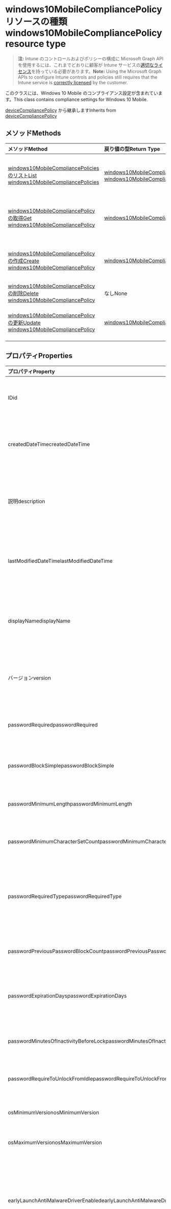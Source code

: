 # <a name="windows10mobilecompliancepolicy-resource-type"></a><span data-ttu-id="94c1a-101">windows10MobileCompliancePolicy リソースの種類</span><span class="sxs-lookup"><span data-stu-id="94c1a-101">windows10MobileCompliancePolicy resource type</span></span>

> <span data-ttu-id="94c1a-102">**注:** Intune のコントロールおよびポリシーの構成に Microsoft Graph API を使用するには、これまでどおりに顧客が Intune サービスの[適切なライセンス](https://go.microsoft.com/fwlink/?linkid=839381)を持っている必要があります。</span><span class="sxs-lookup"><span data-stu-id="94c1a-102">**Note:** Using the Microsoft Graph APIs to configure Intune controls and policies still requires that the Intune service is [correctly licensed](https://go.microsoft.com/fwlink/?linkid=839381) by the customer.</span></span>

<span data-ttu-id="94c1a-103">このクラスには、Windows 10 Mobile のコンプライアンス設定が含まれています。</span><span class="sxs-lookup"><span data-stu-id="94c1a-103">This class contains compliance settings for Windows 10 Mobile.</span></span>

<span data-ttu-id="94c1a-104">[deviceCompliancePolicy](../resources/intune_deviceconfig_devicecompliancepolicy.md) から継承します</span><span class="sxs-lookup"><span data-stu-id="94c1a-104">Inherits from [deviceCompliancePolicy](../resources/intune_deviceconfig_devicecompliancepolicy.md)</span></span>

## <a name="methods"></a><span data-ttu-id="94c1a-105">メソッド</span><span class="sxs-lookup"><span data-stu-id="94c1a-105">Methods</span></span>
|<span data-ttu-id="94c1a-106">メソッド</span><span class="sxs-lookup"><span data-stu-id="94c1a-106">Method</span></span>|<span data-ttu-id="94c1a-107">戻り値の型</span><span class="sxs-lookup"><span data-stu-id="94c1a-107">Return Type</span></span>|<span data-ttu-id="94c1a-108">説明</span><span class="sxs-lookup"><span data-stu-id="94c1a-108">Description</span></span>|
|:---|:---|:---|
|[<span data-ttu-id="94c1a-109">windows10MobileCompliancePolicies のリスト</span><span class="sxs-lookup"><span data-stu-id="94c1a-109">List windows10MobileCompliancePolicies</span></span>](../api/intune_deviceconfig_windows10mobilecompliancepolicy_list.md)|<span data-ttu-id="94c1a-110">[windows10MobileCompliancePolicy](../resources/intune_deviceconfig_windows10mobilecompliancepolicy.md) コレクション</span><span class="sxs-lookup"><span data-stu-id="94c1a-110">[windows10MobileCompliancePolicy](../resources/intune_deviceconfig_windows10mobilecompliancepolicy.md) collection</span></span>|<span data-ttu-id="94c1a-111">[windows10MobileCompliancePolicy](../resources/intune_deviceconfig_windows10mobilecompliancepolicy.md) オブジェクトのプロパティとリレーションシップをリストします。</span><span class="sxs-lookup"><span data-stu-id="94c1a-111">List properties and relationships of the [windows10MobileCompliancePolicy](../resources/intune_deviceconfig_windows10mobilecompliancepolicy.md) objects.</span></span>|
|[<span data-ttu-id="94c1a-112">windows10MobileCompliancePolicy の取得</span><span class="sxs-lookup"><span data-stu-id="94c1a-112">Get windows10MobileCompliancePolicy</span></span>](../api/intune_deviceconfig_windows10mobilecompliancepolicy_get.md)|[<span data-ttu-id="94c1a-113">windows10MobileCompliancePolicy</span><span class="sxs-lookup"><span data-stu-id="94c1a-113">windows10MobileCompliancePolicy</span></span>](../resources/intune_deviceconfig_windows10mobilecompliancepolicy.md)|<span data-ttu-id="94c1a-114">[windows10MobileCompliancePolicy](../resources/intune_deviceconfig_windows10mobilecompliancepolicy.md) オブジェクトのプロパティとリレーションシップを読み取ります。</span><span class="sxs-lookup"><span data-stu-id="94c1a-114">Read properties and relationships of the [windows10MobileCompliancePolicy](../resources/intune_deviceconfig_windows10mobilecompliancepolicy.md) object.</span></span>|
|[<span data-ttu-id="94c1a-115">windows10MobileCompliancePolicy の作成</span><span class="sxs-lookup"><span data-stu-id="94c1a-115">Create windows10MobileCompliancePolicy</span></span>](../api/intune_deviceconfig_windows10mobilecompliancepolicy_create.md)|[<span data-ttu-id="94c1a-116">windows10MobileCompliancePolicy</span><span class="sxs-lookup"><span data-stu-id="94c1a-116">windows10MobileCompliancePolicy</span></span>](../resources/intune_deviceconfig_windows10mobilecompliancepolicy.md)|<span data-ttu-id="94c1a-117">新しい [windows10MobileCompliancePolicy](../resources/intune_deviceconfig_windows10mobilecompliancepolicy.md) オブジェクトを作成します。</span><span class="sxs-lookup"><span data-stu-id="94c1a-117">Create a new [windows10MobileCompliancePolicy](../resources/intune_deviceconfig_windows10mobilecompliancepolicy.md) object.</span></span>|
|[<span data-ttu-id="94c1a-118">windows10MobileCompliancePolicy の削除</span><span class="sxs-lookup"><span data-stu-id="94c1a-118">Delete windows10MobileCompliancePolicy</span></span>](../api/intune_deviceconfig_windows10mobilecompliancepolicy_delete.md)|<span data-ttu-id="94c1a-119">なし</span><span class="sxs-lookup"><span data-stu-id="94c1a-119">None</span></span>|<span data-ttu-id="94c1a-120">[windows10MobileCompliancePolicy](../resources/intune_deviceconfig_windows10mobilecompliancepolicy.md) を削除します。</span><span class="sxs-lookup"><span data-stu-id="94c1a-120">Deletes a [windows10MobileCompliancePolicy](../resources/intune_deviceconfig_windows10mobilecompliancepolicy.md).</span></span>|
|[<span data-ttu-id="94c1a-121">windows10MobileCompliancePolicy の更新</span><span class="sxs-lookup"><span data-stu-id="94c1a-121">Update windows10MobileCompliancePolicy</span></span>](../api/intune_deviceconfig_windows10mobilecompliancepolicy_update.md)|[<span data-ttu-id="94c1a-122">windows10MobileCompliancePolicy</span><span class="sxs-lookup"><span data-stu-id="94c1a-122">windows10MobileCompliancePolicy</span></span>](../resources/intune_deviceconfig_windows10mobilecompliancepolicy.md)|<span data-ttu-id="94c1a-123">[windows10MobileCompliancePolicy](../resources/intune_deviceconfig_windows10mobilecompliancepolicy.md) オブジェクトのプロパティを更新します。</span><span class="sxs-lookup"><span data-stu-id="94c1a-123">Update the properties of a [windows10MobileCompliancePolicy](../resources/intune_deviceconfig_windows10mobilecompliancepolicy.md) object.</span></span>|

## <a name="properties"></a><span data-ttu-id="94c1a-124">プロパティ</span><span class="sxs-lookup"><span data-stu-id="94c1a-124">Properties</span></span>
|<span data-ttu-id="94c1a-125">プロパティ</span><span class="sxs-lookup"><span data-stu-id="94c1a-125">Property</span></span>|<span data-ttu-id="94c1a-126">タイプ</span><span class="sxs-lookup"><span data-stu-id="94c1a-126">Type</span></span>|<span data-ttu-id="94c1a-127">説明</span><span class="sxs-lookup"><span data-stu-id="94c1a-127">Description</span></span>|
|:---|:---|:---|
|<span data-ttu-id="94c1a-128">ID</span><span class="sxs-lookup"><span data-stu-id="94c1a-128">id</span></span>|<span data-ttu-id="94c1a-129">文字列</span><span class="sxs-lookup"><span data-stu-id="94c1a-129">String</span></span>|<span data-ttu-id="94c1a-130">エンティティのキー。</span><span class="sxs-lookup"><span data-stu-id="94c1a-130">Key of the entity.</span></span> <span data-ttu-id="94c1a-131">[deviceCompliancePolicy](../resources/intune_deviceconfig_devicecompliancepolicy.md) から継承します</span><span class="sxs-lookup"><span data-stu-id="94c1a-131">Inherited from [deviceCompliancePolicy](../resources/intune_deviceconfig_devicecompliancepolicy.md)</span></span>|
|<span data-ttu-id="94c1a-132">createdDateTime</span><span class="sxs-lookup"><span data-stu-id="94c1a-132">createdDateTime</span></span>|<span data-ttu-id="94c1a-133">DateTimeOffset</span><span class="sxs-lookup"><span data-stu-id="94c1a-133">DateTimeOffset</span></span>|<span data-ttu-id="94c1a-134">オブジェクトが作成された DateTime。</span><span class="sxs-lookup"><span data-stu-id="94c1a-134">DateTime the object was created.</span></span> <span data-ttu-id="94c1a-135">[deviceCompliancePolicy](../resources/intune_deviceconfig_devicecompliancepolicy.md) から継承します</span><span class="sxs-lookup"><span data-stu-id="94c1a-135">Inherited from [deviceCompliancePolicy](../resources/intune_deviceconfig_devicecompliancepolicy.md)</span></span>|
|<span data-ttu-id="94c1a-136">説明</span><span class="sxs-lookup"><span data-stu-id="94c1a-136">description</span></span>|<span data-ttu-id="94c1a-137">文字列</span><span class="sxs-lookup"><span data-stu-id="94c1a-137">String</span></span>|<span data-ttu-id="94c1a-138">デバイス構成について管理者が提供した説明。</span><span class="sxs-lookup"><span data-stu-id="94c1a-138">Admin provided description of the Device Configuration.</span></span> <span data-ttu-id="94c1a-139">[deviceCompliancePolicy](../resources/intune_deviceconfig_devicecompliancepolicy.md) から継承します</span><span class="sxs-lookup"><span data-stu-id="94c1a-139">Inherited from [deviceCompliancePolicy](../resources/intune_deviceconfig_devicecompliancepolicy.md)</span></span>|
|<span data-ttu-id="94c1a-140">lastModifiedDateTime</span><span class="sxs-lookup"><span data-stu-id="94c1a-140">lastModifiedDateTime</span></span>|<span data-ttu-id="94c1a-141">DateTimeOffset</span><span class="sxs-lookup"><span data-stu-id="94c1a-141">DateTimeOffset</span></span>|<span data-ttu-id="94c1a-142">オブジェクトが最後に変更された DateTime。</span><span class="sxs-lookup"><span data-stu-id="94c1a-142">DateTime the object was last modified.</span></span> <span data-ttu-id="94c1a-143">[deviceCompliancePolicy](../resources/intune_deviceconfig_devicecompliancepolicy.md) から継承します</span><span class="sxs-lookup"><span data-stu-id="94c1a-143">Inherited from [deviceCompliancePolicy](../resources/intune_deviceconfig_devicecompliancepolicy.md)</span></span>|
|<span data-ttu-id="94c1a-144">displayName</span><span class="sxs-lookup"><span data-stu-id="94c1a-144">displayName</span></span>|<span data-ttu-id="94c1a-145">文字列</span><span class="sxs-lookup"><span data-stu-id="94c1a-145">String</span></span>|<span data-ttu-id="94c1a-146">デバイス構成について管理者が指定した名前。</span><span class="sxs-lookup"><span data-stu-id="94c1a-146">Admin provided name of the device configuration.</span></span> <span data-ttu-id="94c1a-147">[deviceCompliancePolicy](../resources/intune_deviceconfig_devicecompliancepolicy.md) から継承します</span><span class="sxs-lookup"><span data-stu-id="94c1a-147">Inherited from [deviceCompliancePolicy](../resources/intune_deviceconfig_devicecompliancepolicy.md)</span></span>|
|<span data-ttu-id="94c1a-148">バージョン</span><span class="sxs-lookup"><span data-stu-id="94c1a-148">version</span></span>|<span data-ttu-id="94c1a-149">Int32</span><span class="sxs-lookup"><span data-stu-id="94c1a-149">Int32</span></span>|<span data-ttu-id="94c1a-150">デバイス構成のバージョン。</span><span class="sxs-lookup"><span data-stu-id="94c1a-150">Version of the device configuration.</span></span> <span data-ttu-id="94c1a-151">[deviceCompliancePolicy](../resources/intune_deviceconfig_devicecompliancepolicy.md) から継承します</span><span class="sxs-lookup"><span data-stu-id="94c1a-151">Inherited from [deviceCompliancePolicy](../resources/intune_deviceconfig_devicecompliancepolicy.md)</span></span>|
|<span data-ttu-id="94c1a-152">passwordRequired</span><span class="sxs-lookup"><span data-stu-id="94c1a-152">passwordRequired</span></span>|<span data-ttu-id="94c1a-153">ブール値</span><span class="sxs-lookup"><span data-stu-id="94c1a-153">Boolean</span></span>|<span data-ttu-id="94c1a-154">Windows Phone デバイスのロックを解除するパスワードを要求します。</span><span class="sxs-lookup"><span data-stu-id="94c1a-154">Require a password to unlock Windows Phone device.</span></span>|
|<span data-ttu-id="94c1a-155">passwordBlockSimple</span><span class="sxs-lookup"><span data-stu-id="94c1a-155">passwordBlockSimple</span></span>|<span data-ttu-id="94c1a-156">ブール値</span><span class="sxs-lookup"><span data-stu-id="94c1a-156">Boolean</span></span>|<span data-ttu-id="94c1a-157">カレンダーの同期を禁止するかどうかを指定します。</span><span class="sxs-lookup"><span data-stu-id="94c1a-157">Whether or not to block syncing the calendar.</span></span>|
|<span data-ttu-id="94c1a-158">passwordMinimumLength</span><span class="sxs-lookup"><span data-stu-id="94c1a-158">passwordMinimumLength</span></span>|<span data-ttu-id="94c1a-159">Int32</span><span class="sxs-lookup"><span data-stu-id="94c1a-159">Int32</span></span>|<span data-ttu-id="94c1a-160">パスワードの最小文字数。</span><span class="sxs-lookup"><span data-stu-id="94c1a-160">Minimum password length.</span></span> <span data-ttu-id="94c1a-161">有効な値は 4 から 16 までです</span><span class="sxs-lookup"><span data-stu-id="94c1a-161">Valid values 4 to 16</span></span>|
|<span data-ttu-id="94c1a-162">passwordMinimumCharacterSetCount</span><span class="sxs-lookup"><span data-stu-id="94c1a-162">passwordMinimumCharacterSetCount</span></span>|<span data-ttu-id="94c1a-163">Int32</span><span class="sxs-lookup"><span data-stu-id="94c1a-163">Int32</span></span>|<span data-ttu-id="94c1a-164">パスワードに必要な文字セットの数。</span><span class="sxs-lookup"><span data-stu-id="94c1a-164">The number of character sets required in the password.</span></span>|
|<span data-ttu-id="94c1a-165">passwordRequiredType</span><span class="sxs-lookup"><span data-stu-id="94c1a-165">passwordRequiredType</span></span>|[<span data-ttu-id="94c1a-166">requiredPasswordType</span><span class="sxs-lookup"><span data-stu-id="94c1a-166">requiredPasswordType</span></span>](../resources/intune_deviceconfig_requiredpasswordtype.md)|<span data-ttu-id="94c1a-167">必要なパスワードの種類。</span><span class="sxs-lookup"><span data-stu-id="94c1a-167">The required password type.</span></span> <span data-ttu-id="94c1a-168">可能な値は、 `deviceDefault`、`alphanumeric`、`numeric` です。</span><span class="sxs-lookup"><span data-stu-id="94c1a-168">The possible values are `deviceDefault`, `alphanumeric`, or `numeric`.</span></span>|
|<span data-ttu-id="94c1a-169">passwordPreviousPasswordBlockCount</span><span class="sxs-lookup"><span data-stu-id="94c1a-169">passwordPreviousPasswordBlockCount</span></span>|<span data-ttu-id="94c1a-170">Int32</span><span class="sxs-lookup"><span data-stu-id="94c1a-170">Int32</span></span>|<span data-ttu-id="94c1a-171">再使用を禁止する、以前のパスワードの数。</span><span class="sxs-lookup"><span data-stu-id="94c1a-171">The number of previous passwords to prevent re-use of.</span></span>|
|<span data-ttu-id="94c1a-172">passwordExpirationDays</span><span class="sxs-lookup"><span data-stu-id="94c1a-172">passwordExpirationDays</span></span>|<span data-ttu-id="94c1a-173">Int32</span><span class="sxs-lookup"><span data-stu-id="94c1a-173">Int32</span></span>|<span data-ttu-id="94c1a-174">パスワードの有効期限が切れるまでの日数。</span><span class="sxs-lookup"><span data-stu-id="94c1a-174">Number of days before password expiration.</span></span> <span data-ttu-id="94c1a-175">有効な値は 1 から 255 までです</span><span class="sxs-lookup"><span data-stu-id="94c1a-175">Valid values 1 to 255</span></span>|
|<span data-ttu-id="94c1a-176">passwordMinutesOfInactivityBeforeLock</span><span class="sxs-lookup"><span data-stu-id="94c1a-176">passwordMinutesOfInactivityBeforeLock</span></span>|<span data-ttu-id="94c1a-177">Int32</span><span class="sxs-lookup"><span data-stu-id="94c1a-177">Int32</span></span>|<span data-ttu-id="94c1a-178">パスワードが要求されるまでの非アクティブ時間 (分)。</span><span class="sxs-lookup"><span data-stu-id="94c1a-178">Minutes of inactivity before a password is required.</span></span>|
|<span data-ttu-id="94c1a-179">passwordRequireToUnlockFromIdle</span><span class="sxs-lookup"><span data-stu-id="94c1a-179">passwordRequireToUnlockFromIdle</span></span>|<span data-ttu-id="94c1a-180">ブール値</span><span class="sxs-lookup"><span data-stu-id="94c1a-180">Boolean</span></span>|<span data-ttu-id="94c1a-181">アイドル デバイスのロックを解除するパスワードを要求します。</span><span class="sxs-lookup"><span data-stu-id="94c1a-181">Require a password to unlock an idle device.</span></span>|
|<span data-ttu-id="94c1a-182">osMinimumVersion</span><span class="sxs-lookup"><span data-stu-id="94c1a-182">osMinimumVersion</span></span>|<span data-ttu-id="94c1a-183">文字列</span><span class="sxs-lookup"><span data-stu-id="94c1a-183">String</span></span>|<span data-ttu-id="94c1a-184">Windows Phone の最小バージョン。</span><span class="sxs-lookup"><span data-stu-id="94c1a-184">Minimum Windows Phone version.</span></span>|
|<span data-ttu-id="94c1a-185">osMaximumVersion</span><span class="sxs-lookup"><span data-stu-id="94c1a-185">osMaximumVersion</span></span>|<span data-ttu-id="94c1a-186">文字列</span><span class="sxs-lookup"><span data-stu-id="94c1a-186">String</span></span>|<span data-ttu-id="94c1a-187">Windows Phone の最大バージョン。</span><span class="sxs-lookup"><span data-stu-id="94c1a-187">Maximum Windows Phone version.</span></span>|
|<span data-ttu-id="94c1a-188">earlyLaunchAntiMalwareDriverEnabled</span><span class="sxs-lookup"><span data-stu-id="94c1a-188">earlyLaunchAntiMalwareDriverEnabled</span></span>|<span data-ttu-id="94c1a-189">ブール値</span><span class="sxs-lookup"><span data-stu-id="94c1a-189">Boolean</span></span>|<span data-ttu-id="94c1a-190">デバイスが Windows デバイス正常性構成証明によって正常と報告される (早期起動マルウェア対策ドライバーが有効である) ことを要求します。</span><span class="sxs-lookup"><span data-stu-id="94c1a-190">Require devices to be reported as healthy by Windows Device Health Attestation - early launch antimalware driver is enabled.</span></span>|
|<span data-ttu-id="94c1a-191">bitLockerEnabled</span><span class="sxs-lookup"><span data-stu-id="94c1a-191">bitLockerEnabled</span></span>|<span data-ttu-id="94c1a-192">ブール値</span><span class="sxs-lookup"><span data-stu-id="94c1a-192">Boolean</span></span>|<span data-ttu-id="94c1a-193">デバイスが Windows デバイス正常性構成証明によって正常と報告される (BitLocker が有効である) ことを要求します。</span><span class="sxs-lookup"><span data-stu-id="94c1a-193">Require devices to be reported healthy by Windows Device Health Attestation - bit locker is enabled</span></span>|
|<span data-ttu-id="94c1a-194">secureBootEnabled</span><span class="sxs-lookup"><span data-stu-id="94c1a-194">secureBootEnabled</span></span>|<span data-ttu-id="94c1a-195">ブール値</span><span class="sxs-lookup"><span data-stu-id="94c1a-195">Boolean</span></span>|<span data-ttu-id="94c1a-196">デバイスが Windows デバイス正常性構成証明によって正常と報告される (セキュア ブートが有効である) ことを要求します。</span><span class="sxs-lookup"><span data-stu-id="94c1a-196">Require devices to be reported as healthy by Windows Device Health Attestation - secure boot is enabled.</span></span>|
|<span data-ttu-id="94c1a-197">codeIntegrityEnabled</span><span class="sxs-lookup"><span data-stu-id="94c1a-197">codeIntegrityEnabled</span></span>|<span data-ttu-id="94c1a-198">ブール値</span><span class="sxs-lookup"><span data-stu-id="94c1a-198">Boolean</span></span>|<span data-ttu-id="94c1a-199">デバイスが Windows デバイス正常性構成証明によって正常と報告されることを要求します。</span><span class="sxs-lookup"><span data-stu-id="94c1a-199">Require devices to be reported as healthy by Windows Device Health Attestation.</span></span>|
|<span data-ttu-id="94c1a-200">storageRequireEncryption</span><span class="sxs-lookup"><span data-stu-id="94c1a-200">storageRequireEncryption</span></span>|<span data-ttu-id="94c1a-201">ブール値</span><span class="sxs-lookup"><span data-stu-id="94c1a-201">Boolean</span></span>|<span data-ttu-id="94c1a-202">Windows デバイス上での暗号化を要求します。</span><span class="sxs-lookup"><span data-stu-id="94c1a-202">Require encryption on windows devices.</span></span>|

## <a name="relationships"></a><span data-ttu-id="94c1a-203">リレーションシップ</span><span class="sxs-lookup"><span data-stu-id="94c1a-203">Relationships</span></span>
|<span data-ttu-id="94c1a-204">リレーションシップ</span><span class="sxs-lookup"><span data-stu-id="94c1a-204">Relationship</span></span>|<span data-ttu-id="94c1a-205">型</span><span class="sxs-lookup"><span data-stu-id="94c1a-205">Type</span></span>|<span data-ttu-id="94c1a-206">説明</span><span class="sxs-lookup"><span data-stu-id="94c1a-206">Description</span></span>|
|:---|:---|:---|
|<span data-ttu-id="94c1a-207">scheduledActionsForRule</span><span class="sxs-lookup"><span data-stu-id="94c1a-207">scheduledActionsForRule</span></span>|<span data-ttu-id="94c1a-208">[deviceComplianceScheduledActionForRule](../resources/intune_deviceconfig_devicecompliancescheduledactionforrule.md) コレクション</span><span class="sxs-lookup"><span data-stu-id="94c1a-208">[deviceComplianceScheduledActionForRule](../resources/intune_deviceconfig_devicecompliancescheduledactionforrule.md) collection</span></span>|<span data-ttu-id="94c1a-209">このルールのスケジュール済みのアクションのリスト ([deviceCompliancePolicy](../resources/intune_deviceconfig_devicecompliancepolicy.md) から継承)</span><span class="sxs-lookup"><span data-stu-id="94c1a-209">The list of scheduled action for this rule Inherited from [deviceCompliancePolicy](../resources/intune_deviceconfig_devicecompliancepolicy.md)</span></span>|
|<span data-ttu-id="94c1a-210">deviceStatuses</span><span class="sxs-lookup"><span data-stu-id="94c1a-210">deviceStatuses</span></span>|<span data-ttu-id="94c1a-211">[deviceComplianceDeviceStatus](../resources/intune_deviceconfig_devicecompliancedevicestatus.md) コレクション</span><span class="sxs-lookup"><span data-stu-id="94c1a-211">[deviceComplianceDeviceStatus](../resources/intune_deviceconfig_devicecompliancedevicestatus.md) collection</span></span>|<span data-ttu-id="94c1a-212">DeviceComplianceDeviceStatus のリスト。</span><span class="sxs-lookup"><span data-stu-id="94c1a-212">List of DeviceComplianceDeviceStatus.</span></span> <span data-ttu-id="94c1a-213">[deviceCompliancePolicy](../resources/intune_deviceconfig_devicecompliancepolicy.md) から継承します</span><span class="sxs-lookup"><span data-stu-id="94c1a-213">Inherited from [deviceCompliancePolicy](../resources/intune_deviceconfig_devicecompliancepolicy.md)</span></span>|
|<span data-ttu-id="94c1a-214">userStatuses</span><span class="sxs-lookup"><span data-stu-id="94c1a-214">userStatuses</span></span>|<span data-ttu-id="94c1a-215">[deviceComplianceUserStatus](../resources/intune_deviceconfig_devicecomplianceuserstatus.md) コレクション</span><span class="sxs-lookup"><span data-stu-id="94c1a-215">[deviceComplianceUserStatus](../resources/intune_deviceconfig_devicecomplianceuserstatus.md) collection</span></span>|<span data-ttu-id="94c1a-216">DeviceComplianceUserStatus のリスト。</span><span class="sxs-lookup"><span data-stu-id="94c1a-216">List of DeviceComplianceUserStatus.</span></span> <span data-ttu-id="94c1a-217">[deviceCompliancePolicy](../resources/intune_deviceconfig_devicecompliancepolicy.md) から継承します</span><span class="sxs-lookup"><span data-stu-id="94c1a-217">Inherited from [deviceCompliancePolicy](../resources/intune_deviceconfig_devicecompliancepolicy.md)</span></span>|
|<span data-ttu-id="94c1a-218">deviceStatusOverview</span><span class="sxs-lookup"><span data-stu-id="94c1a-218">deviceStatusOverview</span></span>|[<span data-ttu-id="94c1a-219">deviceComplianceDeviceOverview</span><span class="sxs-lookup"><span data-stu-id="94c1a-219">deviceComplianceDeviceOverview</span></span>](../resources/intune_deviceconfig_devicecompliancedeviceoverview.md)|<span data-ttu-id="94c1a-220">デバイス コンプライアンスとデバイス状態の概要 ([deviceCompliancePolicy](../resources/intune_deviceconfig_devicecompliancepolicy.md) から継承)</span><span class="sxs-lookup"><span data-stu-id="94c1a-220">Device compliance devices status overview Inherited from [deviceCompliancePolicy](../resources/intune_deviceconfig_devicecompliancepolicy.md)</span></span>|
|<span data-ttu-id="94c1a-221">userStatusOverview</span><span class="sxs-lookup"><span data-stu-id="94c1a-221">userStatusOverview</span></span>|[<span data-ttu-id="94c1a-222">deviceComplianceUserOverview</span><span class="sxs-lookup"><span data-stu-id="94c1a-222">deviceComplianceUserOverview</span></span>](../resources/intune_deviceconfig_devicecomplianceuseroverview.md)|<span data-ttu-id="94c1a-223">デバイス コンプライアンスのユーザー状態の概要 ([deviceCompliancePolicy](../resources/intune_deviceconfig_devicecompliancepolicy.md) から継承)</span><span class="sxs-lookup"><span data-stu-id="94c1a-223">Device compliance users status overview Inherited from [deviceCompliancePolicy](../resources/intune_deviceconfig_devicecompliancepolicy.md)</span></span>|
|<span data-ttu-id="94c1a-224">deviceSettingStateSummaries</span><span class="sxs-lookup"><span data-stu-id="94c1a-224">deviceSettingStateSummaries</span></span>|<span data-ttu-id="94c1a-225">[settingStateDeviceSummary](../resources/intune_deviceconfig_settingstatedevicesummary.md) コレクション</span><span class="sxs-lookup"><span data-stu-id="94c1a-225">[settingStateDeviceSummary](../resources/intune_deviceconfig_settingstatedevicesummary.md) collection</span></span>|<span data-ttu-id="94c1a-226">コンプライアンス設定状態のデバイスの要約 ([deviceCompliancePolicy](../resources/intune_deviceconfig_devicecompliancepolicy.md) から継承)</span><span class="sxs-lookup"><span data-stu-id="94c1a-226">Compliance Setting State Device Summary Inherited from [deviceCompliancePolicy](../resources/intune_deviceconfig_devicecompliancepolicy.md)</span></span>|
|<span data-ttu-id="94c1a-227">割り当て</span><span class="sxs-lookup"><span data-stu-id="94c1a-227">assignments</span></span>|<span data-ttu-id="94c1a-228">[deviceCompliancePolicyAssignment](../resources/intune_deviceconfig_devicecompliancepolicyassignment.md) コレクション</span><span class="sxs-lookup"><span data-stu-id="94c1a-228">[deviceCompliancePolicyAssignment](../resources/intune_deviceconfig_devicecompliancepolicyassignment.md) collection</span></span>|<span data-ttu-id="94c1a-229">このコンプライアンス ポリシーの割り当てのコレクション。</span><span class="sxs-lookup"><span data-stu-id="94c1a-229">The collection of assignments for this compliance policy.</span></span> <span data-ttu-id="94c1a-230">[deviceCompliancePolicy](../resources/intune_deviceconfig_devicecompliancepolicy.md) から継承します</span><span class="sxs-lookup"><span data-stu-id="94c1a-230">Inherited from [deviceCompliancePolicy](../resources/intune_deviceconfig_devicecompliancepolicy.md)</span></span>|

## <a name="json-representation"></a><span data-ttu-id="94c1a-231">JSON 表記</span><span class="sxs-lookup"><span data-stu-id="94c1a-231">JSON Representation</span></span>
<span data-ttu-id="94c1a-232">以下は、リソースの JSON 表記です。</span><span class="sxs-lookup"><span data-stu-id="94c1a-232">Here is a JSON representation of the resource.</span></span>
<!--{
  "blockType": "resource",
  "keyProperty": "id",
  "baseType": "microsoft.graph.deviceCompliancePolicy",
  "@odata.type": "microsoft.graph.windows10MobileCompliancePolicy"
}-->
``` json
{
  "@odata.type": "#microsoft.graph.windows10MobileCompliancePolicy",
  "id": "String (identifier)",
  "createdDateTime": "String (timestamp)",
  "description": "String",
  "lastModifiedDateTime": "String (timestamp)",
  "displayName": "String",
  "version": 1024,
  "passwordRequired": true,
  "passwordBlockSimple": true,
  "passwordMinimumLength": 1024,
  "passwordMinimumCharacterSetCount": 1024,
  "passwordRequiredType": "String",
  "passwordPreviousPasswordBlockCount": 1024,
  "passwordExpirationDays": 1024,
  "passwordMinutesOfInactivityBeforeLock": 1024,
  "passwordRequireToUnlockFromIdle": true,
  "osMinimumVersion": "String",
  "osMaximumVersion": "String",
  "earlyLaunchAntiMalwareDriverEnabled": true,
  "bitLockerEnabled": true,
  "secureBootEnabled": true,
  "codeIntegrityEnabled": true,
  "storageRequireEncryption": true
}
```



